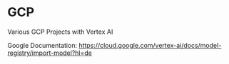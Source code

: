 # GCP
Various GCP Projects with Vertex AI

Google Documentation:
https://cloud.google.com/vertex-ai/docs/model-registry/import-model?hl=de
